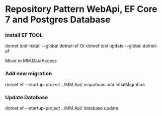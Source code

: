 # Repository Pattern WebApi, EF Core 7 and Postgres Database
### Install EF TOOL
dotnet tool install --global dotnet-ef
Or
dotnet tool update --global dotnet-ef

Move to MM.DataAccess
### Add new migration
dotnet ef --startup-project ../MM.Api/ migrations add IntialMigration
### Update Database
dotnet ef --startup-project ../MM.Api/ database update